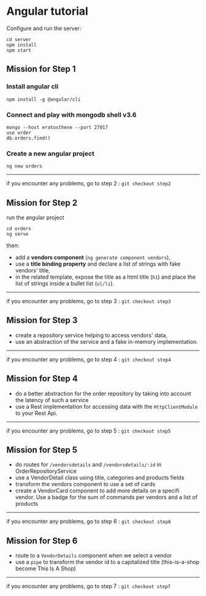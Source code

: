 # Angular tutorial

Configure and run the server:
```
cd server
npm install
npm start
```

## Mission for Step 1 
### Install angular cli 
`npm install -g @angular/cli`

### Connect and play with mongodb shell v3.6
```
mongo --host eratosthene --port 27017
use order
db.orders.find()
```

### Create a new angular project
`ng new orders`

---
if you encounter any problems, go to step 2 : `git checkout step2`

## Mission for Step 2
run the angular project
```
cd orders
ng serve
```

then:
* add a **vendors component** (`ng generate component vendors`),
* use a **title binding property** and declare a list of strings with fake vendors' title,
* in the related template, expose the title as a html title (`h1`) and place the list of strings inside a bullet list (`ul/li`).

---
if you encounter any problems, go to step 3 : `git checkout step3`

## Mission for Step 3
* create a repository service helping to access vendors' data,
* use an abstraction of the service and a fake in-memory implementation.

---
if you encounter any problems, go to step 4 : `git checkout step4`

## Mission for Step 4
* do a better abstraction for the order repository by taking into account the latency of such a service
* use a Rest implementation for accessing data with the `HttpClientModule` to your Rest Api.

---
if you encounter any problems, go to step 5 : `git checkout step5`

## Mission for Step 5
* do routes for `/vendorsdetails` and `/vendorsdetails/:id` in OrderRepositoryService
* use a VendorDetail class using title, categories and products fields
* transform the vendors component to use a set of cards 
* create a VendorCard component to add more details on a specifi vendor. Use a badge for the sum of commands per vendors and a list of products

---
if you encounter any problems, go to step 6 : `git checkout step6`

## Mission for Step 6
* route to a `VendorDetails` component when we select a vendor
* use a `pipe` to transform the vendor id to a capitalized title (this-is-a-shop become This Is A Shop)

---
if you encounter any problems, go to step 7 : `git checkout step7`
